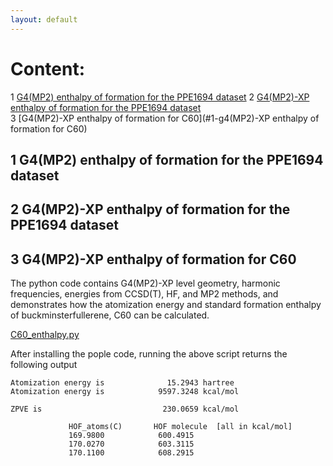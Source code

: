 ```yaml
---
layout: default
---
```

# Content:
1 [G4(MP2) enthalpy of formation for the PPE1694 dataset](#1-g4(MP2)-enthalpy-of-formation-for-the-PPE1694-dataset) 
2 [G4(MP2)-XP enthalpy of formation for the PPE1694 dataset](#1-g4(MP2)-XP-enthalpy-of-formation-for-the-PPE1694-dataset)  
3 [G4(MP2)-XP enthalpy of formation for C60](#1-g4(MP2)-XP enthalpy of formation for C60)  

## 1 G4(MP2) enthalpy of formation for the PPE1694 dataset

## 2 G4(MP2)-XP enthalpy of formation for the PPE1694 dataset

## 3 G4(MP2)-XP enthalpy of formation for C60
The python code contains G4(MP2)-XP level geometry, harmonic frequencies, energies from CCSD(T), HF, and MP2 methods, and demonstrates how the atomization energy and standard formation enthalpy of buckminsterfullerene, C60 can be calculated.

[C60_enthalpy.py](https://github.com/moldis-group/pople/blob/main/benchmarks/C60_enthalpy.py)

After installing the pople code, running the above script returns the following output

```
Atomization energy is              15.2943 hartree    
Atomization energy is            9597.3248 kcal/mol    

ZPVE is                           230.0659 kcal/mol    

             HOF_atoms(C)       HOF molecule  [all in kcal/mol]
             169.9800            600.4915
             170.0270            603.3115
             170.1100            608.2915
```
